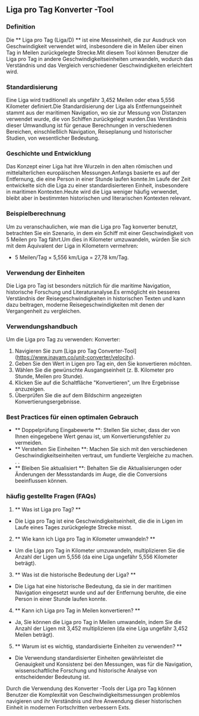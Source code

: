 ## Liga pro Tag Konverter -Tool

### Definition
Die ** Liga pro Tag (Liga/D) ** ist eine Messeinheit, die zur Ausdruck von Geschwindigkeit verwendet wird, insbesondere die in Meilen über einen Tag in Meilen zurückgelegte Strecke.Mit diesem Tool können Benutzer die Liga pro Tag in andere Geschwindigkeitseinheiten umwandeln, wodurch das Verständnis und das Vergleich verschiedener Geschwindigkeiten erleichtert wird.

### Standardisierung
Eine Liga wird traditionell als ungefähr 3,452 Meilen oder etwa 5,556 Kilometer definiert.Die Standardisierung der Liga als Entfernungseinheit stammt aus der maritimen Navigation, wo sie zur Messung von Distanzen verwendet wurde, die von Schiffen zurückgelegt wurden.Das Verständnis dieser Umwandlung ist für genaue Berechnungen in verschiedenen Bereichen, einschließlich Navigation, Reiseplanung und historischer Studien, von wesentlicher Bedeutung.

### Geschichte und Entwicklung
Das Konzept einer Liga hat ihre Wurzeln in den alten römischen und mittelalterlichen europäischen Messungen.Anfangs basierte es auf der Entfernung, die eine Person in einer Stunde laufen konnte.Im Laufe der Zeit entwickelte sich die Liga zu einer standardisierteren Einheit, insbesondere in maritimen Kontexten.Heute wird die Liga weniger häufig verwendet, bleibt aber in bestimmten historischen und literarischen Kontexten relevant.

### Beispielberechnung
Um zu veranschaulichen, wie man die Liga pro Tag konverter benutzt, betrachten Sie ein Szenario, in dem ein Schiff mit einer Geschwindigkeit von 5 Meilen pro Tag fährt.Um dies in Kilometer umzuwandeln, würden Sie sich mit dem Äquivalent der Liga in Kilometern vermehren:
- 5 Meilen/Tag × 5,556 km/Liga = 27,78 km/Tag.

### Verwendung der Einheiten
Die Liga pro Tag ist besonders nützlich für die maritime Navigation, historische Forschung und Literaturanalyse.Es ermöglicht ein besseres Verständnis der Reisegeschwindigkeiten in historischen Texten und kann dazu beitragen, moderne Reisegeschwindigkeiten mit denen der Vergangenheit zu vergleichen.

### Verwendungshandbuch
Um die Liga pro Tag zu verwenden: Konverter:
1. Navigieren Sie zum [Liga pro Tag Converter-Tool] (https://www.inayam.co/unit-converter/velocity).
2. Geben Sie den Wert in Ligen pro Tag ein, den Sie konvertieren möchten.
3. Wählen Sie die gewünschte Ausgangseinheit (z. B. Kilometer pro Stunde, Meilen pro Stunde).
4. Klicken Sie auf die Schaltfläche "Konvertieren", um Ihre Ergebnisse anzuzeigen.
5. Überprüfen Sie die auf dem Bildschirm angezeigten Konvertierungsergebnisse.

### Best Practices für einen optimalen Gebrauch
- ** Doppelprüfung Eingabewerte **: Stellen Sie sicher, dass der von Ihnen eingegebene Wert genau ist, um Konvertierungsfehler zu vermeiden.
- ** Verstehen Sie Einheiten **: Machen Sie sich mit den verschiedenen Geschwindigkeitseinheiten vertraut, um fundierte Vergleiche zu machen.
.
.
- ** Bleiben Sie aktualisiert **: Behalten Sie die Aktualisierungen oder Änderungen der Messstandards im Auge, die die Conversions beeinflussen können.

### häufig gestellte Fragen (FAQs)

1. ** Was ist Liga pro Tag? **
- Die Liga pro Tag ist eine Geschwindigkeitseinheit, die die in Ligen im Laufe eines Tages zurückgelegte Strecke misst.

2. ** Wie kann ich Liga pro Tag in Kilometer umwandeln? **
- Um die Liga pro Tag in Kilometer umzuwandeln, multiplizieren Sie die Anzahl der Ligen um 5,556 (da eine Liga ungefähr 5,556 Kilometer beträgt).

3. ** Was ist die historische Bedeutung der Liga? **
- Die Liga hat eine historische Bedeutung, da sie in der maritimen Navigation eingesetzt wurde und auf der Entfernung beruhte, die eine Person in einer Stunde laufen konnte.

4. ** Kann ich Liga pro Tag in Meilen konvertieren? **
- Ja, Sie können die Liga pro Tag in Meilen umwandeln, indem Sie die Anzahl der Ligen mit 3,452 multiplizieren (da eine Liga ungefähr 3,452 Meilen beträgt).

5. ** Warum ist es wichtig, standardisierte Einheiten zu verwenden? **
- Die Verwendung standardisierter Einheiten gewährleistet die Genauigkeit und Konsistenz bei den Messungen, was für die Navigation, wissenschaftliche Forschung und historische Analyse von entscheidender Bedeutung ist.

Durch die Verwendung des Konverter -Tools der Liga pro Tag können Benutzer die Komplexität von Geschwindigkeitsmessungen problemlos navigieren und ihr Verständnis und ihre Anwendung dieser historischen Einheit in modernen Fortschritten verbessern Exts.